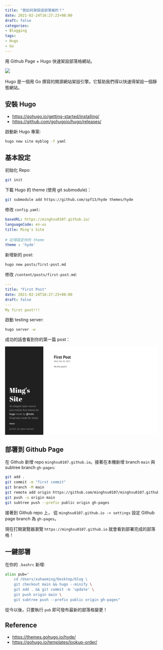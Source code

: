 ```yaml
---
title: "我如何架設這部落格的？"
date: 2021-02-24T16:27:23+08:00
draft: false
categories:
- Blogging
tags:
- Hugo
- Go
---
```


用 Github Page + Hugo 快速架設部落格網站。

![](https://i.imgur.com/vUVbWN9.png)
<!--more-->
Hugo 是一個用 Go 撰寫的開源網站架設引擎。它幫助我們得以快速得架設一個靜態網站。
## 安裝 Hugo
- https://gohugo.io/getting-started/installing/
- https://github.com/gohugoio/hugo/releases/

啟動新 Hugo 專案:
```bash
hugo new site myblog -f yaml
```
## 基本設定
初始化 Repo:
```bash
git init
```

下載 Hugo 的 theme (使用 git submodule)：
```bash
git submodule add https://github.com/spf13/hyde themes/hyde
```

修改 `config.yaml`:
```yaml
baseURL: https://minghsu0107.github.io/
languageCode: en-us
title: Ming's Site

# 記得設定你的 theme
theme : 'hyde'
```
新增新的 post:
```bash
hugo new posts/first-post.md
```
修改 `/content/posts/first-post.md`:
```yaml
---
title: "First Post"
date: 2021-02-24T16:27:23+08:00
draft: false
---
My first post!!!
```
啟動 testing server:
```bash
hugo server -w
```

成功的話會看到你的第一篇 post：

![first-post](/static/images/first-post.png)

## 部署到 Github Page
在 Github 新增 repo `minghsu0107.github.io`。接著在本機新增 branch `main` 與 subtree branch `gh-pages`:
```bash
git add .
git commit -m "first commit"
git branch -M main
git remote add origin https://github.com/minghsu0107/minghsu0107.github.io.git
git push -u origin main
git subtree push --prefix public origin gh-pages
```

接著到 Github repo 上， 從 `minghsu0107.github.io -> settings` 設定 Github page branch 為 `gh-pages`。

現在打開瀏覽器瀏覽 `https://minghsu0107.github.io` 就會看到部署完成的部落格！

## 一鍵部署
在你的 `.bashrc` 新增:
```bash
alias pub="
    cd /Users/xuhaoming/Desktop/blog \ 
    git checkout main && hugo --minify \
    git add . && git commit -m 'update' \
    git push origin main \
    git subtree push --prefix public origin gh-pages"
```
從今以後，只要執行 `pub` 即可發布最新的部落格變更！
## Reference
- https://themes.gohugo.io/hyde/
- https://gohugo.io/templates/lookup-order/